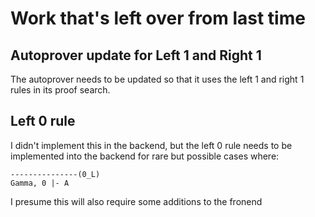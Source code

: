 # Work that's left over from last time 

## Autoprover update for Left 1 and Right 1 

The autoprover needs to be updated so that it uses the left 1 and right 1 rules in its proof search.

## Left 0 rule 

I didn't implement this in the backend, but the left 0 rule needs to be implemented into the
backend for rare but possible cases where:

```
---------------(0_L)
Gamma, 0 |- A 
```

I presume this will also require some additions to the fronend 
